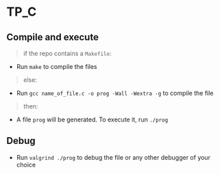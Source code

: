 # TP_C

## Compile and execute

> if the repo contains a `Makefile`:
- Run `make` to compile the files
> else:
- Run `gcc name_of_file.c -o prog -Wall -Wextra -g` to compile the file
> then:
- A file `prog` will be generated. To execute it, run `./prog`

## Debug

- Run `valgrind ./prog` to debug the file or any other debugger of your choice
